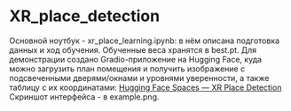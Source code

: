 # XR_place_detection

Основной ноутбук - xr_place_learning.ipynb: в нём описана подготовка данных и ход обучения.
Обученные веса хранятся в best.pt.
Для демонстрации создано Gradio-приложение на Hugging Face, куда можно загрузить план помещения и получить изображение с подсвеченными дверями/окнами и уровнями уверенности, а также таблицу с их координатами:  [Hugging Face Spaces — XR Place Detection](https://huggingface.co/spaces/SHANURAI/XR_place_gradio_app)
Скриншот интерфейса - в example.png.
